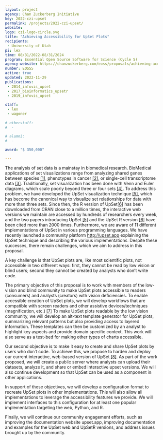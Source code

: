 ```yaml
---
layout: project
agency: Chan Zuckerberg Initiative
key: 2022-czi-upset
permalink: /projects/2022-czi-upset/
website:
logo: czi-logo-circle.svg
title: "Achieving Accessibility for UpSet Plots"
recipients:
 - University of Utah
pi: lex
time: 08/31/2022-08/31/2024
program: Essential Open Source Software for Science (Cycle 5)
agency-website: https://chanzuckerberg.com/eoss/proposals/achieving-accessibility-for-upset-plots/
number: EOSS5
active: true
updated: 2022-11-29
publications: 
 - 2014_infovis_upset
 - 2017_bioinformatics_upsetr
 - 2019_infovis_upset
 
staff:
 - lex
 - wagoner
 
# otherstaff: 
#  - 
 
# alumni:
#  - 

award: "$ 350,000"

---
```


The analysis of set data is a mainstay in biomedical research. BioMedical applications of set visualizations range from analyzing shared genes between species [[1]](https://academic.oup.com/gbe/article/10/12/3129/5129088), phenotypes in cancer [[2]](https://www.sciencedirect.com/science/article/pii/S009286741830237X), or single-cell transcriptome data [[3]](https://www.cell.com/cell/pdf/S0092-8674(20)30062-3.pdf). Traditionally, set visualization has been done with Venn and Euler diagrams, which scale poorly beyond three or four sets [[4]](https://www.nature.com/articles/nmeth.3033). To address this problem, we have developed the UpSet visualization technique [[5]](https://ieeexplore.ieee.org/document/6876017), which has become the canonical way to visualize set relationships for data with more than three sets. Since then, the R version of UpSet[[6]](https://academic.oup.com/bioinformatics/article/33/18/2938/3884387) has been downloaded from CRAN close to a million times, the interactive web versions we maintain are accessed by hundreds of researchers every week, and the two papers introducing UpSet [[5]](https://ieeexplore.ieee.org/document/6876017) and the UpSet R version [[6]](https://academic.oup.com/bioinformatics/article/33/18/2938/3884387) have been cited more than 2000 times. Furthermore, we are aware of 11 different implementations of UpSet in various programming languages. We have recently launched a community platform http://upset.app explaining the UpSet technique and describing the various implementations.  Despite these successes, there remain challenges, which we aim to address in this proposal.

A key challenge is that UpSet plots are, like most scientific plots, not accessible in two different ways: first, they cannot be read by low vision or blind users; second they cannot be created by analysts who don’t write code. 

The primary objective of this proposal is to work with members of the low-vision and blind community to make UpSet plots accessible to readers (consumers) and analysts (creators) with vision deficiencies. To enable accessible creation of UpSet plots, we will develop workflows that are compatible with screen readers and other assistive devices/techniques (magnification, etc.) [[7]](http://vis.csail.mit.edu/pubs/rich-screen-reader-vis-experiences) To make UpSet plots readable by the low vision community, we will develop an alt-text template generator for UpSet plots, summarizing relevant patterns but also providing access to layered information. These templates can then be customized by an analyst to highlight key aspects and provide domain specific context. This work will also serve as a test-bed for making other types of charts accessible. 

Our second objective is to make it easy to create and share UpSet plots by users who don’t code. To achieve this, we propose to harden and deploy our current interactive, web-based version of UpSet [[8]](https://sci.utah.edu/~vdl/papers/2019_infovis_upset.pdf). As part of the work proposed, we will create a public server where analysts can upload their datasets, analyze it, and share or embed interactive upset versions. We will also continue development so that UpSet can be used as a component in other applications. 

In support of these objectives, we will develop a configuration format to recreate UpSet plots in other implementations. This will also allow all implementations to leverage the accessibility features we provide. We will implement interfaces to this configuration for at least one popular implementation targeting the web, Python, and R.

Finally, we will continue our community engagement efforts, such as improving the documentation website upset.app, improving documentation and examples for the UpSet web and UpSetR versions, and address issues brought up by the community.  

